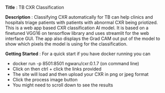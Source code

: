 **Title** : TB CXR Classification

**Description** : Classifying CXR automatically for TB can help clinics and hospitals triage patients with patients with abnormal CXR being priotized. This is a web app based CXR classification AI model. It is based on a finetuned VGG16 on tensorflow library and uses streamlit for the web interface GUI. The app also displays the Grad CAM out put of the model to show which pixels the model is using for the classification.



**Getting Started** : For a quick start if you have docker running you can  
- docker run -p 8501:8501 ngwaru/cxr:0.1.7 (on command line)
- Click on then ctrl + click the links provided
- The site will load and then upload your CXR in png or jpeg format
- Click the process image button
- You might need to scroll down to see the results

